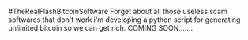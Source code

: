 #TheRealFlashBitcoinSoftware
Forget about all those useless scam softwares that don't work i'm developing a python script for generating unlimited bitcoin so we can get rich. COMING SOON.......
